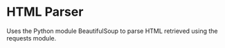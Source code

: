 # HTML Parser

Uses the Python module BeautifulSoup to parse HTML retrieved using the requests module.
